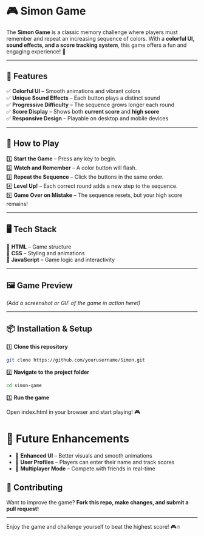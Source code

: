 # 🎮 Simon Game

The **Simon Game** is a classic memory challenge where players must remember and repeat an increasing sequence of colors. With a **colorful UI, sound effects, and a score tracking system**, this game offers a fun and engaging experience! 🚀  

---

## 📌 Features  
✅ **Colorful UI** – Smooth animations and vibrant colors  
✅ **Unique Sound Effects** – Each button plays a distinct sound  
✅ **Progressive Difficulty** – The sequence grows longer each round  
✅ **Score Display** – Shows both **current score** and **high score**  
✅ **Responsive Design** – Playable on desktop and mobile devices  

---

## 🎲 How to Play  
1️⃣ **Start the Game** – Press any key to begin.  
2️⃣ **Watch and Remember** – A color button will flash.  
3️⃣ **Repeat the Sequence** – Click the buttons in the same order.  
4️⃣ **Level Up!** – Each correct round adds a new step to the sequence.  
5️⃣ **Game Over on Mistake** – The sequence resets, but your high score remains!  

---

## 🖥️ Tech Stack  
🔹 **HTML** – Game structure  
🔹 **CSS** – Styling and animations  
🔹 **JavaScript** – Game logic and interactivity  

---

## 🖼️ Game Preview  
*(Add a screenshot or GIF of the game in action here!)*  

---

## 📦 Installation & Setup  
1️⃣ **Clone this repository**  
```bash
git clone https://github.com/yourusername/Simon.git
```
2️⃣ **Navigate to the project folder**
```bash
cd simon-game
```
3️⃣ **Run the game**

Open index.html in your browser and start playing! 🎮

# 🚀 Future Enhancements  
- 🔹 **Enhanced UI** – Better visuals and smooth animations  
- 🔹 **User Profiles** – Players can enter their name and track scores  
- 🔹 **Multiplayer Mode** – Compete with friends in real-time  

## 🤝 Contributing  
Want to improve the game? **Fork this repo, make changes, and submit a pull request!**  

---

Enjoy the game and challenge yourself to beat the highest score! 🎮🔥  
